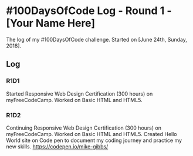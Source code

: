 # #100DaysOfCode Log - Round 1 - [Your Name Here]

The log of my #100DaysOfCode challenge. Started on [June 24th, Sunday, 2018].

## Log

### R1D1 
Started Responsive Web Design Certification (300 hours) on myFreeCodeCamp. Worked on Basic HTML and HTML5.

### R1D2
Continuing Responsive Web Design Certification (300 hours) on myFreeCodeCamp. Worked on Basic HTML and HTML5. Created Hello World site on Code pen to document my coding journey and practice my new skills. https://codepen.io/mike-gibbs/ 
